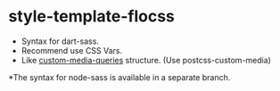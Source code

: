# style-template-flocss

- Syntax for dart-sass.
- Recommend use CSS Vars.
- Like [custom-media-queries](https://github.com/w3c/csswg-drafts/blob/3abb7e30e5a7ec5f7504f5bc6470cf3c9a123b37/mediaqueries/deferred-for-level-5.txt#L100-L238) structure. (Use postcss-custom-media)

*The syntax for node-sass is available in a separate branch.